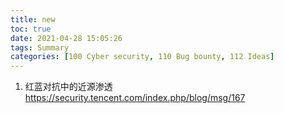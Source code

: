 ```yaml
---
title: new
toc: true
date: 2021-04-28 15:05:26
tags: Summary
categories: [100 Cyber security, 110 Bug bounty, 112 Ideas]
---
```



1. 红蓝对抗中的近源渗透 https://security.tencent.com/index.php/blog/msg/167
